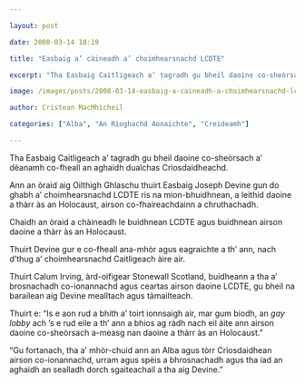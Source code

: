 ```yaml
---

layout: post

date: 2008-03-14 10:19

title: "Easbaig a’ càineadh a’ choimhearsnachd LCDTE"

excerpt: "Tha Easbaig Caitligeach a’ tagradh gu bheil daoine co-sheòrsach a’ dèanamh co-fheall an aghaidh dualchas Crìosdaidheachd."

image: /images/posts/2008-03-14-easbaig-a-caineadh-a-choimhearsnachd-lcdte.webp

author: Crìstean MacMhìcheil

categories: ["Alba", "An Rìoghachd Aonaichte", "Creideamh"]

---
```


Tha Easbaig Caitligeach a’ tagradh gu bheil daoine co-sheòrsach a’ dèanamh co-fheall an aghaidh dualchas Crìosdaidheachd.

Ann an òraid aig Oilthigh Ghlaschu thuirt Easbaig Joseph Devine gun do ghabh a’ choimhearsnachd LCDTE ris na mion-bhuidhnean, a leithid daoine a thàrr às an Holocaust, airson co-fhaireachdainn a chruthachadh.

Chaidh an òraid a chàineadh le buidhnean LCDTE agus buidhnean airson daoine a thàrr às an Holocaust.

Thuirt Devine gur e co-fheall ana-mhòr agus eagraichte a th’ ann, nach d’thug a’ choimhearsnachd Caitligeach àire air.

Thuirt Calum Irving, àrd-oifigear Stonewall Scotland, buidheann a tha a’ brosnachadh co-ionannachd agus ceartas airson daoine LCDTE, gu bheil na barailean aig Devine mealltach agus tàmailteach.

Thuirt e: “Is e aon rud a bhith a’ toirt ionnsaigh air, mar gum biodh, an *gay lobby* ach ’s e rud eile a th’ ann a bhios ag ràdh nach eil àite ann airson daoine co-sheòrsach a-measg nan daoine a thàrr às an Holocaust.”

“Gu fortanach, tha a’ mhòr-chuid ann an Alba agus tòrr Crìosdaidhean airson co-ionannachd, urram agus spèis a bhrosnachadh agus tha iad an aghaidh an sealladh dorch sgaiteachail a tha aig Devine.”
